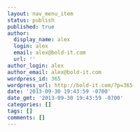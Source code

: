 ```yaml
---
layout: nav_menu_item
status: publish
published: true
author:
  display_name: alex
  login: alex
  email: alex@bold-it.com
  url: ''
author_login: alex
author_email: alex@bold-it.com
wordpress_id: 365
wordpress_url: http://bold-it.com/?p=365
date: '2013-09-30 19:43:59 -0700'
date_gmt: '2013-09-30 19:43:59 -0700'
categories: []
tags: []
comments: []
---
```


